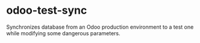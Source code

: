 # odoo-test-sync
Synchronizes database from an Odoo production environment to a test one while modifying some dangerous parameters.

